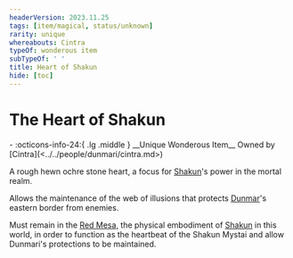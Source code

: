 ```yaml
---
headerVersion: 2023.11.25
tags: [item/magical, status/unknown]
rarity: unique
whereabouts: Cintra
typeOf: wonderous item
subTypeOf: ' '
title: Heart of Shakun
hide: [toc]
---
```


# The Heart of Shakun
<div class="grid cards ext-narrow-margin ext-one-column" markdown>
- :octicons-info-24:{ .lg .middle } __Unique Wonderous Item__  
   Owned by [Cintra](<../../people/dunmari/cintra.md>)  
</div>


A rough hewn ochre stone heart, a focus for [Shakun](<../../cosmology/gods/incorporeal-gods/dunmari/shakun.md>)'s power in the mortal realm. 

Allows the maintenance of the web of illusions that protects [Dunmar](<../../gazetteer/greater-dunmar/realms/dunmar/dunmar.md>)'s eastern border from enemies. 

Must remain in the [Red Mesa](<../../gazetteer/greater-dunmar/realms/dunmar/eastern-dunmar/red-mesa.md>), the physical embodiment of [Shakun](<../../cosmology/gods/incorporeal-gods/dunmari/shakun.md>) in this world, in order to function as the heartbeat of the Shakun Mystai and allow Dunmari's protections to be maintained. 

